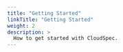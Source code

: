 ```yaml
---
title: "Getting Started"
linkTitle: "Getting Started"
weight: 2
description: >
  How to get started with CloudSpec.
---
```

